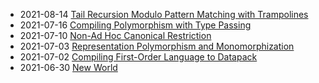 - 2021-08-14 [Tail Recursion Modulo Pattern Matching with Trampolines](https://github.com/intsuc/blog/blob/main/posts/2021-08-14.md)
- 2021-07-16 [Compiling Polymorphism with Type Passing](https://github.com/intsuc/blog/blob/main/posts/2021-07-16.md)
- 2021-07-10 [Non-Ad Hoc Canonical Restriction](https://github.com/intsuc/blog/blob/main/posts/2021-07-10.md)
- 2021-07-03 [Representation Polymorphism and Monomorphization](https://github.com/intsuc/blog/blob/main/posts/2021-07-03.md)
- 2021-07-02 [Compiling First-Order Language to Datapack](https://github.com/intsuc/blog/blob/main/posts/2021-07-02.md)
- 2021-06-30 [New World](https://github.com/intsuc/blog/blob/main/posts/2021-06-30.md)
